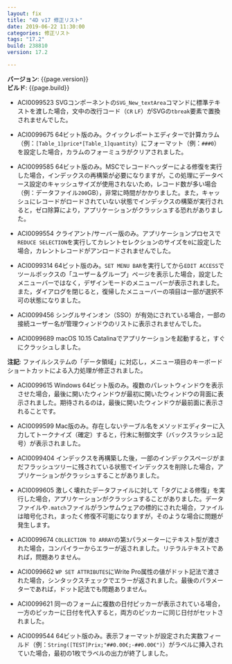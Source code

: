 ```yaml
---
layout: fix
title: "4D v17 修正リスト"
date: 2019-06-22 11:30:00
categories: 修正リスト
tags: "17.2"  
build: 238810
version: 17.2

---
```


**バージョン**: {{page.version}}  
**ビルド**: {{page.build}}  

* ACI0099523 SVGコンポーネントの``SVG_New_textArea``コマンドに標準テキストを渡した場合，文中の改行コード（``CR`` ``LF``）がSVGの``tbreak``要素で置換されませんでした。

* ACI0099675 64ビット版のみ。クイックレポートエディターで計算カラム（例：``[Table_1]price*[Table_1]quantity``）にフォーマット（例：``###0``）を設定した場合，カラムのフォーミュラがクリアされました。

* ACI0099585 64ビット版のみ。MSCでレコードヘッダーによる修復を実行した場合，インデックスの再構築が必要になりますが，この処理にデータベース設定のキャッシュサイズが使用されないため，レコード数が多い場合（例：データファイル``200``GB），非常に時間がかかりました。また，キャッシュにレコードがロードされていない状態でインデックスの構築が実行されると，ゼロ除算により，アプリケーションがクラッシュする恐れがありました。

* ACI0099554 クライアント/サーバー版のみ。アプリケーションプロセスで``REDUCE SELECTION``を実行してカレントセレクションのサイズを``0``に設定した場合，カレントレコードがアンロードされませんでした。

* ACI0099314 64ビット版のみ。``SET MENU BAR``を実行してから``EDIT ACCESS``でツールボックスの「ユーザー＆グループ」ページを表示した場合，設定したメニューバーではなく，デザインモードのメニューバーが表示されました。また，ダイアログを閉じると，復帰したメニューバーの項目は一部が選択不可の状態になりました。

* ACI0099456 シングルサインオン（SSO）が有効にされている場合，一部の接続ユーザー名が管理ウィンドウのリストに表示されませんでした。

* ACI0099689 macOS 10.15 Catalinaでアプリケーションを起動すると，すぐにクラッシュしました。

**注記**: ファイルシステムの「データ領域」に対応し，メニュー項目のキーボードショートカットによる入力処理が修正されました。

* ACI0099615 Windows 64ビット版のみ。複数のパレットウィンドウを表示させた場合，最後に開いたウィンドウが最初に開いたウィンドウの背面に表示されました。期待されるのは，最後に開いたウィンドウが最前面に表示されることです。

* ACI0099599 Mac版のみ。存在しないテーブル名をメソッドエディターに入力してトークナイズ（確定）すると，行末に制御文字（バックスラッシュ記号）が表示されました。

* ACI0099404 インデックスを再構築した後，一部のインデックスページがまだフラッシュツリーに残されている状態でインデックスを削除した場合，アプリケーションがクラッシュすることがありました。

* ACI0099605 激しく壊れたデータファイルに対して「タグによる修復」を実行した場合，アプリケーションがクラッシュすることがありました。データファイルや``.match``ファイルがランサムウェアの標的にされた場合，ファイルは暗号化され，まったく修復不可能になりますが，そのような場合に問題が発生します。

* ACI0099674 ``COLLECTION TO ARRAY``の第``3``パラメーターにテキスト型が渡された場合，コンパイラーからエラーが返されました。リテラルテキストであれば，問題ありません。

* ACI0099662 ``WP SET ATTRIBUTES``にWrite Pro属性の値がドット記法で渡された場合，シンタックスチェックでエラーが返されました。最後のパラメーターであれば，ドット記法でも問題ありません。

* ACI0099621 同一のフォームに複数の日付ピッカーが表示されている場合，一方のピッカーに日付を代入すると，両方のピッカーに同じ日付がセットされました。

* ACI0099544 64ビット版のみ。表示フォーマットが設定された実数フィールド（例：``String([TEST]Prix;"##0.00€;-##0.00€")``）がラベルに挿入されていた場合，最初の1枚でラベルの出力が終了しました。
